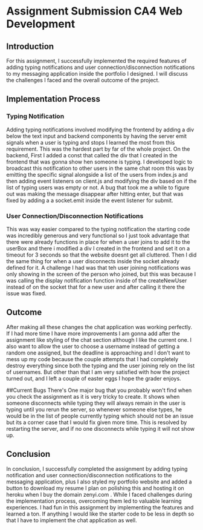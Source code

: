 # Assignment Submission CA4 Web Development

## Introduction
For this assignment, I successfully implemented the required features of adding typing notifications and user connection/disconnection notifications to my messaging application inside the portfolio I designed. I will discuss the challenges I faced and the overall outcome of the project.

## Implementation Process

### Typing Notification
Adding typing notifications involved modifying the frontend by adding a div below the text input and backend components by having the server emit signals when a user is typing and stops I learned the most from this requirement. This was the hardest part by far of the whole project. On the backend, First I added a const that called the div that I created in the frontend that was gonna show hen someone is typing. I developed logic to broadcast this notification to other users in the same chat room this was by emitting the specific signal alongside a list of the users from index.js and then adding event listeners on client.js and modifying the div based on if the list of typing users was empty or not. A bug that took me a while to figure out was making the message disappear after hitting enter, but that was fixed by adding a a socket.emit inside the event listener for submit. 

### User Connection/Disconnection Notifications
This was way easier compared to the typing notification the starting code was incredibly generous and very functional so I just took advantage that there were already functions in place for when a user joins to add it to the userBox and there i modified a div I created in the frontend and set it on a timeout for 3 seconds so that the website doesnt get all cluttered. Then I did the same thing for when a user disconnects inside the socket already defined for it. A challenge I had was that teh user joining notifications was only showing in the screen of the person who joined, but this was because I was calling the display notification function inside of the createNewUser instead of on the socket that for a new user and after calling it there the issue was fixed. 


## Outcome
After making all these changes the chat application was working perfectly. If I had more time I have more improvements I am gonna add after the assignment like styling of the chat section although I like the current one. I also want to allow the user to choose a username instead of getting a random one assigned, but the deadline is approaching and I don't want to mess up my code because the couple attempts that I had completely destroy everything since both the typing and the user joining rely on the list of usernames. But other than that I am very satisfied with how the project turned out, and I left a couple of easter eggs I hope the grader enjoys.


##Current Bugs
There's One major bug that you probably won't find when you check the assignment as it is very tricky to create. It shows when someone disconnects while typing they will always remain in the user is typing until you rerun the server, so whenever someone else types, he would be in the list of people currently typing which should not be an issue but its a corner case that I would fix given more time. This is resolved by restarting the server, and if no one disconnects while typing it will not show up. 


## Conclusion
In conclusion, I successfully completed the assignment by adding typing notification and user connection/disconnection notifications to the messaging application, plus I also styled my portfolio website and added a button to download my resume I plan on polishing this and hosting it on heroku when I buy the domain zenyi.com . While I faced challenges during the implementation process, overcoming them led to valuable learning experiences. I had fun in this assignment by implementing the features and learned a ton. If anything I would like the starter code to be less in depth so that I have to implement the chat application as well.

